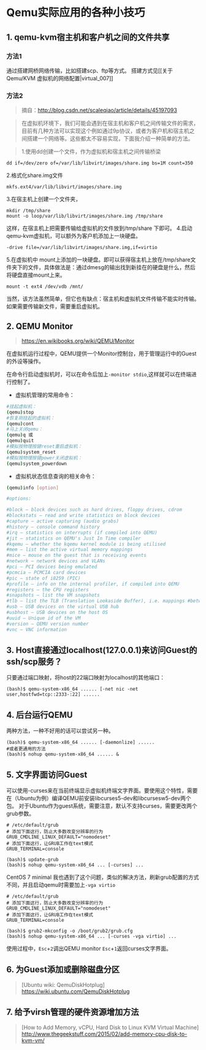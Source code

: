 # Qemu实际应用的各种小技巧

## 1. qemu-kvm宿主机和客户机之间的文件共享

### 方法1
通过搭建网桥网络传输，比如搭建scp、ftp等方式。
搭建方式见[[关于Qemu/KVM 虚拟机的网络配置|virtual_007]]
### 方法2
> 摘自：http://blog.csdn.net/scaleqiao/article/details/45197093

>在虚拟机环境下，我们可能会遇到在宿主机和客户机之间传输文件的需求，目前有几种方法可以实现这个例如通过9p协议，或者为客户机和宿主机之间搭建一个网络等。这些都太不容易实现，下面我介绍一种简单的方法。

>1.使用dd创建一个文件，作为虚拟机和宿主机之间传输桥梁
```
dd if=/dev/zero of=/var/lib/libvirt/images/share.img bs=1M count=350
```
2.格式化share.img文件
```
mkfs.ext4/var/lib/libvirt/images/share.img
```
3.在宿主机上创建一个文件夹，
```
mkdir /tmp/share
mount -o loop/var/lib/libvirt/images/share.img /tmp/share
```
这样，在宿主机上把需要传输给虚拟机的文件放到/tmp/share 下即可。
4.启动qemu-kvm虚拟机，可以额外为客户机添加上一块硬盘。
```
-drive file=/var/lib/libvirt/images/share.img,if=virtio
```
5.在虚拟机中 mount上添加的一块硬盘。即可以获得宿主机上放在/tmp/share文件夹下的文件，具体做法是：通过dmesg的输出找到新挂在的硬盘是什么，然后将硬盘直接mount上来。
```
mount -t ext4 /dev/vdb /mnt/   
```
当然，该方法虽然简单，但它也有缺点：宿主机和虚拟机文件传输不能实时传输。如果需要传输新文件，需要重启虚拟机。


## 2. QEMU Monitor

> https://en.wikibooks.org/wiki/QEMU/Monitor

在虚拟机运行过程中，QEMU提供一个Monitor控制台，用于管理运行中的Guest的外设等操作。

在命令行启动虚拟机时，可以在命令后加上`-monitor stdio`,这样就可以在终端进行控制了。

* 虚拟机管理的常用命令：
```bash
#挂起虚拟机：
(qemu)stop
#恢复刚挂起的虚拟机：
(qemu)cont
#马上关闭qemu：
(qemu)q 或
(qemu)quit
#模拟按物理按键reset重启虚拟机：
(qemu)system_reset
#模拟按物理按键power关闭虚拟机：
(qemu)system_powerdown
```

* 虚拟机状态信息查询的相关命令：
```bash
(qemu)info [option]

#options:

#block – block devices such as hard drives, floppy drives, cdrom
#blockstats – read and write statistics on block devices
#capture – active capturing (audio grabs)
#history – console command history
#irq – statistics on interrupts (if compiled into QEMU)
#jit – statistics on QEMU's Just In Time compiler
#kqemu – whether the kqemu kernel module is being utilised
#mem – list the active virtual memory mappings
#mice – mouse on the guest that is receiving events
#network – network devices and VLANs
#pci – PCI devices being emulated
#pcmcia – PCMCIA card devices
#pic – state of i8259 (PIC)
#profile – info on the internal profiler, if compiled into QEMU
#registers – the CPU registers
#snapshots – list the VM snapshots
#tlb – list the TLB (Translation Lookaside Buffer), i.e. mappings #between physical memory and virtual memory
#usb – USB devices on the virtual USB hub
#usbhost – USB devices on the host OS
#uuid – Unique id of the VM
#version – QEMU version number
#vnc – VNC information
```

## 3. Host直接通过localhost(127.0.0.1)来访问Guest的ssh/scp服务？

只要通过端口映射，将host的22端口映射为localhost的其他端口：
```
(bash)$ qemu-system-x86_64 ...... [-net nic -net user,hostfwd=tcp::2333-:22] ......
```


## 4. 后台运行QEMU

两种方法，一种不好用的话可以尝试另一种。
```
(bash)$ qemu-system-x86_64 ...... [-daemonlize] ......
#或者更通用的方法
(bash)$ nohup qemu-system-x86_64 ...... &
```


## 5. 文字界面访问Guest
可以使用-curses来在当前终端显示虚拟机终端文字界面。要使用这个特性，需要在（Ubuntu为例）编译QEMU前安装libcurses5-dev和libcursesw5-dev两个包。 对于Ubuntu作为guest系统，需要注意，默认不支持curses，需要更改两个grub参数。
```
# /etc/default/grub
# 添加下面这行，防止大多数改变分辨率的行为
GRUB_CMDLINE_LINUX_DEFAULT="nomodeset"
# 添加下面这行，让GRUB工作在text模式
GRUB_TERMINAL=console

(bash)$ update-grub
(bash)$ nohup qemu-system-x86_64 ... [-curses] ... 
```
CentOS 7 minimal 我也遇到了这个问题，类似的解决方法，刷新grub配置的方式不同，并且启动qemu时需要加上`-vga virtio`
```
# /etc/default/grub
# 添加下面这行，防止大多数改变分辨率的行为
GRUB_CMDLINE_LINUX_DEFAULT="nomodeset"
# 添加下面这行，让GRUB工作在text模式
GRUB_TERMINAL=console

(bash)$ grub2-mkconfig -o /boot/grub2/grub.cfg
(bash)$ nohup qemu-system-x86_64 ... [-curses -vga virtio] ... 
```
使用过程中，`Esc`+`2`调出QEMU monitor `Esc`+`1`返回curses文字界面。


## 6. 为Guest添加或删除磁盘分区

> [Ubuntu wiki: QemuDiskHotplug] https://wiki.ubuntu.com/QemuDiskHotplug

## 7. 给予virsh管理的硬件资源增加方法

> [How to Add Memory, vCPU, Hard Disk to Linux KVM Virtual Machine] http://www.thegeekstuff.com/2015/02/add-memory-cpu-disk-to-kvm-vm/